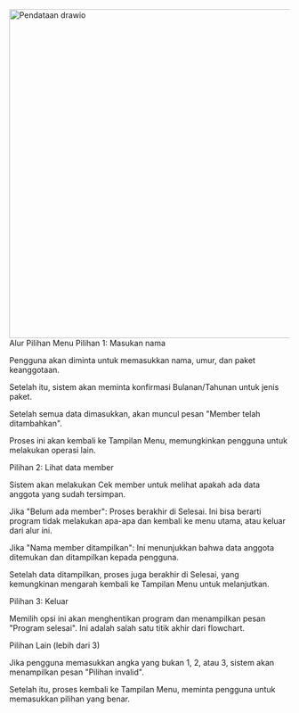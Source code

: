 <img width="727" height="590" alt="Pendataan drawio" src="https://github.com/user-attachments/assets/9124eb07-0b7d-4f55-aa55-e81620fcb7b0" />
Alur Pilihan Menu
Pilihan 1: Masukan nama

Pengguna akan diminta untuk memasukkan nama, umur, dan paket keanggotaan.

Setelah itu, sistem akan meminta konfirmasi Bulanan/Tahunan untuk jenis paket.

Setelah semua data dimasukkan, akan muncul pesan "Member telah ditambahkan".

Proses ini akan kembali ke Tampilan Menu, memungkinkan pengguna untuk melakukan operasi lain.

Pilihan 2: Lihat data member

Sistem akan melakukan Cek member untuk melihat apakah ada data anggota yang sudah tersimpan.

Jika "Belum ada member": Proses berakhir di Selesai. Ini bisa berarti program tidak melakukan apa-apa dan kembali ke menu utama, atau keluar dari alur ini.

Jika "Nama member ditampilkan": Ini menunjukkan bahwa data anggota ditemukan dan ditampilkan kepada pengguna.

Setelah data ditampilkan, proses juga berakhir di Selesai, yang kemungkinan mengarah kembali ke Tampilan Menu untuk melanjutkan.

Pilihan 3: Keluar

Memilih opsi ini akan menghentikan program dan menampilkan pesan "Program selesai". Ini adalah salah satu titik akhir dari flowchart.

Pilihan Lain (lebih dari 3)

Jika pengguna memasukkan angka yang bukan 1, 2, atau 3, sistem akan menampilkan pesan "Pilihan invalid".

Setelah itu, proses kembali ke Tampilan Menu, meminta pengguna untuk memasukkan pilihan yang benar.
